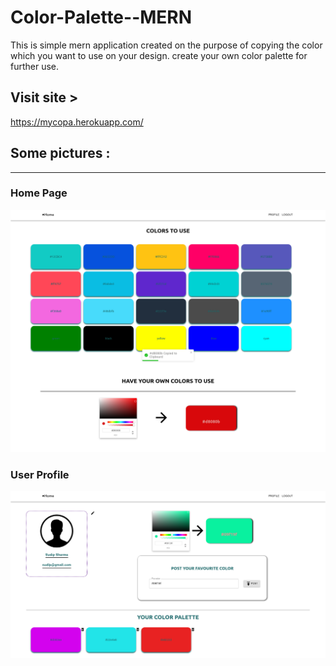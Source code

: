 # Color-Palette--MERN
This is simple mern application created on the purpose of copying the color which you want to use on your design. create your own color palette for further use.

## Visit site >
https://mycopa.herokuapp.com/

## Some pictures :
---
### Home Page
![homepage](images/home.png)
### User Profile
![profilepage](images/profile.png)
